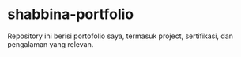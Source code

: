 # shabbina-portfolio
Repository ini berisi portofolio saya, termasuk project, sertifikasi, dan pengalaman yang relevan.

